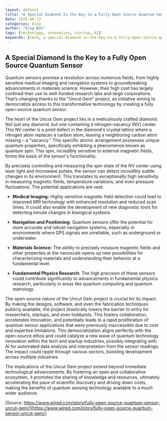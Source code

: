 ```yaml
---
layout: default
title: "A Special Diamond Is the Key to a Fully Open Source Quantum Sensor"
date: 2025-08-13
categories: blog
author: "blog Bot"
tags: [technology, innovation, startup, AI]
keywords: [tech, a-special-diamond-is-the-key-to-a-fully-open-source-quantum-sensor, blog]
---
```


## A Special Diamond Is the Key to a Fully Open Source Quantum Sensor

Quantum sensors promise a revolution across numerous fields, from highly sensitive medical imaging and navigation systems to groundbreaking advancements in materials science.  However, their high cost has largely confined their use to well-funded research labs and large corporations.  That’s changing thanks to the "Uncut Gem" project, an initiative aiming to democratize access to this transformative technology by creating a fully open-source quantum sensor.

The heart of the Uncut Gem project lies in a meticulously crafted diamond.  Not just any diamond, but one containing a nitrogen-vacancy (NV) center.  This NV center is a point defect in the diamond's crystal lattice where a nitrogen atom replaces a carbon atom, leaving a neighboring carbon atom missing – a "vacancy." This specific atomic arrangement possesses unique quantum properties, specifically exhibiting a phenomenon known as quantum spin.  This spin, incredibly sensitive to external magnetic fields, forms the basis of the sensor's functionality.

By precisely controlling and measuring the spin state of the NV center using laser light and microwave pulses, the sensor can detect incredibly subtle changes in its environment. This translates to exceptionally high sensitivity in measuring magnetic fields, temperature variations, and even pressure fluctuations.  The potential applications are vast:

* **Medical Imaging:**  Highly sensitive magnetic field detection could lead to improved MRI technology with enhanced resolution and reduced scan times.  It could also enable the development of new diagnostic tools for detecting minute changes in biological systems.

* **Navigation and Positioning:**  Quantum sensors offer the potential for more accurate and robust navigation systems, especially in environments where GPS signals are unreliable, such as underground or underwater.

* **Materials Science:**  The ability to precisely measure magnetic fields and other properties at the nanoscale opens up new possibilities for characterizing materials and understanding their behavior at a fundamental level.

* **Fundamental Physics Research:** The high precision of these sensors could contribute significantly to advancements in fundamental physics research, particularly in areas like quantum computing and quantum metrology.


The open-source nature of the Uncut Gem project is crucial for its impact.  By making the designs, software, and even the fabrication techniques publicly available, the project drastically lowers the barrier to entry for researchers, startups, and even hobbyists. This fosters collaboration, accelerates innovation, and potentially leads to a rapid proliferation of quantum sensor applications that were previously inaccessible due to cost and expertise limitations.  This democratization aligns perfectly with the open-source ethos and could catalyze a new wave of quantum technology innovation within the tech and startup industries, possibly integrating with AI for automated data analysis and interpretation from the sensor readings.  The impact could ripple through various sectors, boosting development across multiple industries.

The implications of the Uncut Gem project extend beyond immediate technological advancements.  By fostering an open and collaborative ecosystem, it promotes the sharing of knowledge and resources, ultimately accelerating the pace of scientific discovery and driving down costs, making the benefits of quantum sensing technology available to a much wider audience.


[Source: https://www.wired.com/story/fully-open-source-quantum-sensor-uncut-gem/](https://www.wired.com/story/fully-open-source-quantum-sensor-uncut-gem/)